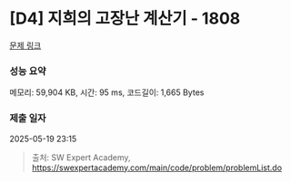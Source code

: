 # [D4] 지희의 고장난 계산기 - 1808 

[문제 링크](https://swexpertacademy.com/main/code/problem/problemDetail.do?contestProbId=AV4yC3pqCegDFAUx) 

### 성능 요약

메모리: 59,904 KB, 시간: 95 ms, 코드길이: 1,665 Bytes

### 제출 일자

2025-05-19 23:15



> 출처: SW Expert Academy, https://swexpertacademy.com/main/code/problem/problemList.do